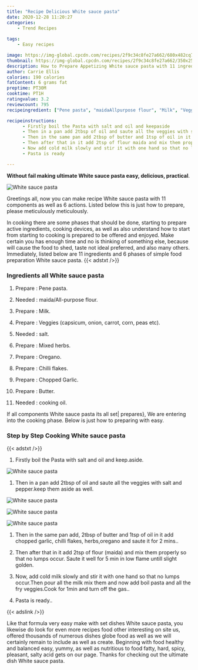 ```yaml
---
title: "Recipe Delicious White sauce pasta"
date: 2020-12-28 11:20:27
categories:
    - Trend Recipes
    
tags:
    - Easy recipes

image: https://img-global.cpcdn.com/recipes/2f9c34c8fe27a662/680x482cq70/white-sauce-pasta-recipe-main-photo.jpg
thumbnail: https://img-global.cpcdn.com/recipes/2f9c34c8fe27a662/350x250cq70/white-sauce-pasta-recipe-main-photo.jpg
description: How to Prepare Appetizing White sauce pasta with 11 ingredients and 6 stages of easy cooking.
author: Carrie Ellis
calories: 190 calories
fatContent: 6 grams fat
preptime: PT30M
cooktime: PT1H
ratingvalue: 3.2
reviewcount: 795
recipeingredient: ["Pene pasta", "maidaAllpurpose flour", "Milk", "Veggies capsicum onion carrot corn peas etc", "salt", "Mixed herbs", "Oregano", "Chilli flakes", "Chopped Garlic", "Butter", "cooking oil"]

recipeinstructions: 
      - Firstly boil the Pasta with salt and oil and keepaside 
      - Then in a pan add 2tbsp of oil and saute all the veggies with salt and pepperkeep them aside as well 
      - Then in the same pan add 2tbsp of butter and 1tsp of oil in it add chopped garlic chilli flakes herbsoregano and saute it for 2 mins 
      - Then after that in it add 2tsp of flour maida and mix them properly so that no lumps occur Saute it well for 5 min in low flame untill slight golden 
      - Now add cold milk slowly and stir it with one hand so that no lumps occurThen pour all the milk mix them and now add boil pasta and all the fry veggiesCook for 1min and turn off the gas 
      - Pasta is ready

---
```




**Without fail making ultimate White sauce pasta easy, delicious, practical**. 


![White sauce pasta](https://img-global.cpcdn.com/recipes/2f9c34c8fe27a662/680x482cq70/white-sauce-pasta-recipe-main-photo.jpg "White sauce pasta")




Greetings all, now you can make recipe White sauce pasta with 11 components as well as 6 actions. Listed below this is just how to prepare, please meticulously meticulously.

In cooking there are some phases that should be done, starting to prepare active ingredients, cooking devices, as well as also understand how to start from starting to cooking is prepared to be offered and enjoyed. Make certain you has enough time and no is thinking of something else, because will cause the food to shed, taste not ideal preferred, and also many others. Immediately, listed below are 11 ingredients and 6 phases of simple food preparation White sauce pasta.
{{< adstxt />}}

### Ingredients all White sauce pasta


1. Prepare  : Pene pasta.

1. Needed  : maida/All-purpose flour.

1. Prepare  : Milk.

1. Prepare  : Veggies (capsicum, onion, carrot, corn, peas etc).

1. Needed  : salt.

1. Prepare  : Mixed herbs.

1. Prepare  : Oregano.

1. Prepare  : Chilli flakes.

1. Prepare  : Chopped Garlic.

1. Prepare  : Butter.

1. Needed  : cooking oil.



If all components White sauce pasta its all set| prepares}, We are entering into the cooking phase. Below is just how to preparing with easy.

### Step by Step Cooking White sauce pasta

{{< adstxt />}}


1. Firstly boil the Pasta with salt and oil and keep.aside.



![White sauce pasta](https://img-global.cpcdn.com/steps/bf22dfca2e5f2767/160x128cq70/white-sauce-pasta-recipe-step-1-photo.jpg" "White sauce pasta")



1. Then in a pan add 2tbsp of oil and saute all the veggies with salt and pepper.keep them aside as well.



![White sauce pasta](https://img-global.cpcdn.com/steps/6c2703d89616a64c/160x128cq70/white-sauce-pasta-recipe-step-2-photo.jpg" "White sauce pasta")

![White sauce pasta](https://img-global.cpcdn.com/steps/a836555d33fa5deb/160x128cq70/white-sauce-pasta-recipe-step-2-photo.jpg" "White sauce pasta")

![White sauce pasta](https://img-global.cpcdn.com/steps/a856360bf565c6aa/160x128cq70/white-sauce-pasta-recipe-step-2-photo.jpg" "White sauce pasta")



1. Then in the same pan add, 2tbsp of butter and 1tsp of oil in it add chopped garlic, chilli flakes, herbs,oregano and saute it for 2 mins..



1. Then after that in it add 2tsp of flour (maida) and mix them properly so that no lumps occur. Saute it well for 5 min in low flame untill slight golden.



1. Now, add cold milk slowly and stir it with one hand so that no lumps occur.Then pour all the milk mix them and now add boil pasta and all the fry veggies.Cook for 1min and turn off the gas..



1. Pasta is ready..





{{< adslink />}}

Like that formula very easy make with set dishes White sauce pasta, you likewise do look for even more recipes food other interesting on site us, offered thousands of numerous dishes globe food as well as we will certainly remain to include as well as create. Beginning with food healthy and balanced easy, yummy, as well as nutritious to food fatty, hard, spicy, pleasant, salty acid gets on our page. Thanks for checking out the ultimate dish White sauce pasta.
